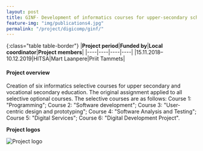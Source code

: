 ```yaml
---
layout: post
title: GINF- Development of informatics courses for upper-secondary schools 
feature-img: "img/publications4.jpg"
permalink: "/project/digicomp/ginf/"
---
```


{:class="table table-border"}
|**Project period**|**Funded by**|**Local coordinator**|**Project members**|
|----|----|----|----|
|15.11.2018–10.12.2019|HITSA|Mart Laanpere|Priit Tammets|

#### Project overview
Creation of six informatics selective courses for upper secondary and vocational secondary education. The original assignment applied to all selective optional courses. The selective courses are as follows: Course 1: "Programming"; Course 2: "Software development"; Course 3: "User-centric design and prototyping"; Course 4: "Software Analysis and Testing"; Course 5: "Digital Services"; Course 6: "Digital Development Project".

**Project logos**
<div> 
    <img class="img-fluid-innews" src="{{ '/img/financier_logos/HARNO.jpg' | prepend: site.baseurl }}" alt="Project logo">
</div>